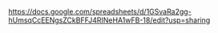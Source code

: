 https://docs.google.com/spreadsheets/d/1GSvaRa2gg-hUmsqCcEENgsZCkBFFJ4RINeHA1wFB-18/edit?usp=sharing
